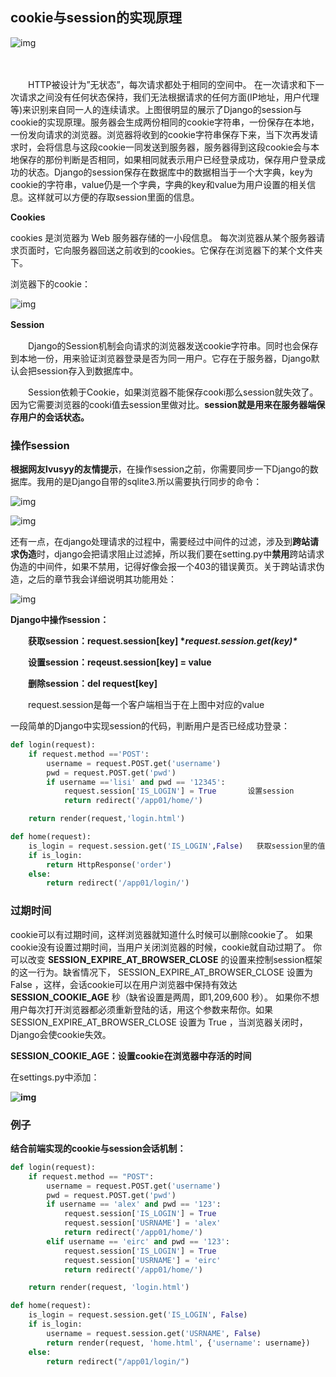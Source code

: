 

## cookie与session的实现原理

 

![img](https://images2015.cnblogs.com/blog/773921/201603/773921-20160316150452615-1393868360.jpg)

　　

　　HTTP被设计为”无状态”，每次请求都处于相同的空间中。 在一次请求和下一次请求之间没有任何状态保持，我们无法根据请求的任何方面(IP地址，用户代理等)来识别来自同一人的连续请求。上图很明显的展示了Django的session与cookie的实现原理。服务器会生成两份相同的cookie字符串，一份保存在本地，一份发向请求的浏览器。浏览器将收到的cookie字符串保存下来，当下次再发请求时，会将信息与这段cookie一同发送到服务器，服务器得到这段cookie会与本地保存的那份判断是否相同，如果相同就表示用户已经登录成功，保存用户登录成功的状态。Django的session保存在数据库中的数据相当于一个大字典，key为cookie的字符串，value仍是一个字典，字典的key和value为用户设置的相关信息。这样就可以方便的存取session里面的信息。

 

**Cookies**

cookies 是浏览器为 Web 服务器存储的一小段信息。 每次浏览器从某个服务器请求页面时，它向服务器回送之前收到的cookies。它保存在浏览器下的某个文件夹下。

浏览器下的cookie：

![img](https://images2015.cnblogs.com/blog/773921/201603/773921-20160316153159303-1103847788.jpg)

 

 

**Session**　　

　　Django的Session机制会向请求的浏览器发送cookie字符串。同时也会保存到本地一份，用来验证浏览器登录是否为同一用户。它存在于服务器，Django默认会把session存入到数据库中。

　　Session依赖于Cookie，如果浏览器不能保存cooki那么session就失效了。因为它需要浏览器的cooki值去session里做对比。**session就是用来在服务器端保存用户的会话状态。**

 

 

### 操作session

**根据网友lvusyy的友情提示**，在操作session之前，你需要同步一下Django的数据库。我用的是Django自带的sqlite3.所以需要执行同步的命令：

![img](https://images2015.cnblogs.com/blog/773921/201603/773921-20160317171206318-2116964962.jpg)

 

![img](https://images2015.cnblogs.com/blog/773921/201603/773921-20160317171222209-1148155392.jpg)

还有一点，在django处理请求的过程中，需要经过中间件的过滤，涉及到**跨站请求伪造**时，django会把请求阻止过滤掉，所以我们要在setting.py中**禁用**跨站请求伪造的中间件，如果不禁用，记得好像会报一个403的错误黄页。关于跨站请求伪造，之后的章节我会详细说明其功能用处：

![img](https://images2015.cnblogs.com/blog/773921/201603/773921-20160317171827521-1785606039.jpg)

 

**Django中操作session：**

　　**获取session：request.session[key]   \**request.session.get(key)\****

　　**设置session：reqeust.session[key] = value**

　　**删除session：del request[key]**

 

　　request.session是每一个客户端相当于在上图中对应的value

 

一段简单的Django中实现session的代码，判断用户是否已经成功登录：

```python
def login(request):
    if request.method =='POST':
        username = request.POST.get('username')
        pwd = request.POST.get('pwd')
        if username =='lisi' and pwd == '12345':
            request.session['IS_LOGIN'] = True       设置session
            return redirect('/app01/home/')

    return render(request,'login.html')

def home(request):
    is_login = request.session.get('IS_LOGIN',False)   获取session里的值
    if is_login:
        return HttpResponse('order')
    else:
        return redirect('/app01/login/')
```

 

### 过期时间

cookie可以有过期时间，这样浏览器就知道什么时候可以删除cookie了。 如果cookie没有设置过期时间，当用户关闭浏览器的时候，cookie就自动过期了。 你可以改变 **SESSION_EXPIRE_AT_BROWSER_CLOSE** 的设置来控制session框架的这一行为。缺省情况下， SESSION_EXPIRE_AT_BROWSER_CLOSE 设置为 False ，这样，会话cookie可以在用户浏览器中保持有效达 **SESSION_COOKIE_AGE** 秒（缺省设置是两周，即1,209,600 秒）。 如果你不想用户每次打开浏览器都必须重新登陆的话，用这个参数来帮你。如果 SESSION_EXPIRE_AT_BROWSER_CLOSE 设置为 True ，当浏览器关闭时，Django会使cookie失效。

 

**SESSION_COOKIE_AGE：设置cookie在浏览器中存活的时间**

在settings.py中添加：

**![img](https://images2015.cnblogs.com/blog/773921/201603/773921-20160316161532881-2110905546.jpg)**

 

 

### 例子

**结合前端实现的cookie与session会话机制：**

```python
def login(request):
    if request.method == "POST":
        username = request.POST.get('username')
        pwd = request.POST.get('pwd')
        if username == 'alex' and pwd == '123':
            request.session['IS_LOGIN'] = True
            request.session['USRNAME'] = 'alex'
            return redirect('/app01/home/')
        elif username == 'eirc' and pwd == '123':
            request.session['IS_LOGIN'] = True
            request.session['USRNAME'] = 'eirc'
            return redirect('/app01/home/')

    return render(request, 'login.html')

def home(request):
    is_login = request.session.get('IS_LOGIN', False)
    if is_login:
        username = request.session.get('USRNAME', False)
        return render(request, 'home.html', {'username': username})
    else:
        return redirect("/app01/login/")
```
